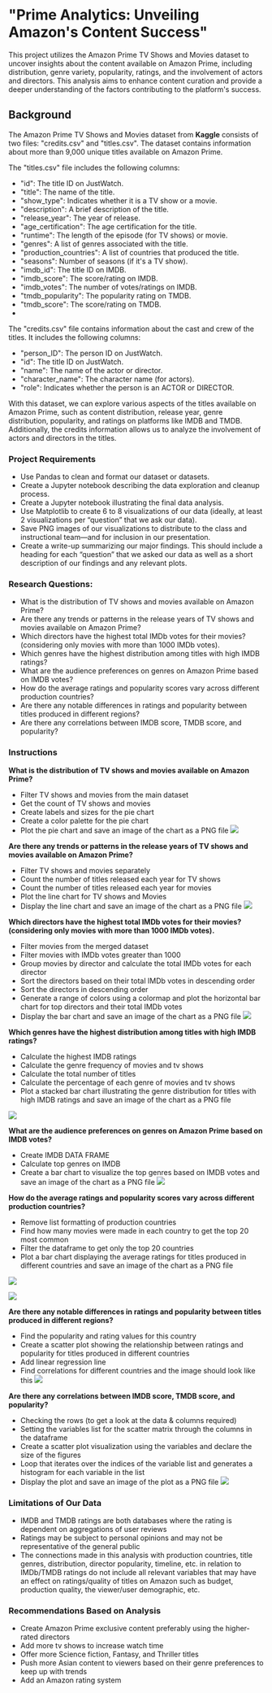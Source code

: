 # "Prime Analytics: Unveiling Amazon's Content Success"

This project utilizes the Amazon Prime TV Shows and Movies dataset to uncover insights about the content available on Amazon Prime, including distribution, genre variety, popularity, ratings, and the involvement of actors and directors. This analysis aims to enhance content curation and provide a deeper understanding of the factors contributing to the platform's success.

## Background 

The Amazon Prime TV Shows and Movies dataset from **Kaggle** consists of two files: "credits.csv" and "titles.csv". The dataset contains information about more than 9,000 unique titles available on Amazon Prime.

The "titles.csv" file includes the following columns:
- "id": The title ID on JustWatch.
- "title": The name of the title.
- "show_type": Indicates whether it is a TV show or a movie.
- "description": A brief description of the title.
- "release_year": The year of release.
- "age_certification": The age certification for the title.
- "runtime": The length of the episode (for TV shows) or movie.
- "genres": A list of genres associated with the title.
- "production_countries": A list of countries that produced the title.
- "seasons": Number of seasons (if it's a TV show).
- "imdb_id": The title ID on IMDB.
- "imdb_score": The score/rating on IMDB.
- "imdb_votes": The number of votes/ratings on IMDB.
- "tmdb_popularity": The popularity rating on TMDB.
- "tmdb_score": The score/rating on TMDB.
- 
The "credits.csv" file contains information about the cast and crew of the titles. It includes the following columns:
- "person_ID": The person ID on JustWatch.
- "id": The title ID on JustWatch.
- "name": The name of the actor or director.
- "character_name": The character name (for actors).
- "role": Indicates whether the person is an ACTOR or DIRECTOR.
  
With this dataset, we can explore various aspects of the titles available on Amazon Prime, such as content distribution, release year, genre distribution, popularity, and ratings on platforms like IMDB and TMDB. Additionally, the credits information allows us to analyze the involvement of actors and directors in the titles.

### Project Requirements

- Use Pandas to clean and format our dataset or datasets.
- Create a Jupyter notebook describing the data exploration and cleanup process.
- Create a Jupyter notebook illustrating the final data analysis.
- Use Matplotlib to create 6 to 8 visualizations of our data (ideally, at least 2 visualizations per “question” that we ask our data).
- Save PNG images of our visualizations to distribute to the class and instructional team—and for
inclusion in our presentation.
- Create a write-up summarizing our major findings. This should include a heading for each “question” that we asked our data as well as a short description of our findings and any relevant plots.

### Research Questions:
 - What is the distribution of TV shows and movies available on Amazon Prime?
 - Are there any trends or patterns in the release years of TV shows and movies available on Amazon Prime?
 - Which directors have the highest total IMDb votes for their movies? (considering only movies with more than 1000 IMDb votes).
 - Which genres have the highest distribution among titles with high IMDB ratings?
 - What are the audience preferences on genres on Amazon Prime based on IMDB votes?
 - How do the average ratings and popularity scores vary across different production countries?
 - Are there any notable differences in ratings and popularity between titles produced in different regions?
 - Are there any correlations between IMDB score, TMDB score, and popularity?

### Instructions
**What is the distribution of TV shows and movies available on Amazon Prime?**
- Filter TV shows and movies from the main dataset
- Get the count of TV shows and movies
- Create labels and sizes for the pie chart
- Create a color palette for the pie chart
- Plot the pie chart and save an image of the chart as a PNG file
![](PieChart.png)

**Are there any trends or patterns in the release years of TV shows and movies available on Amazon Prime?**
- Filter TV shows and movies separately
- Count the number of titles released each year for TV shows
- Count the number of titles released each year for movies
- Plot the line chart for TV shows and Movies
- Display the line chart and save an image of the chart as a PNG file
![](LineChart.png)

**Which directors have the highest total IMDb votes for their movies? (considering only movies with more than 1000 IMDb votes).**
- Filter movies from the merged dataset
- Filter movies with IMDb votes greater than 1000
- Group movies by director and calculate the total IMDb votes for each director
- Sort the directors based on their total IMDb votes in descending order
- Sort the directors in descending order
- Generate a range of colors using a colormap and plot the horizontal bar chart for top directors and their total IMDb votes
- Display the bar chart and save an image of the chart as a PNG file
![](BarChart.png)

**Which genres have the highest distribution among titles with high IMDB ratings?**
- Calculate the highest IMDB ratings
- Calculate the genre frequency of movies and tv shows
- Calculate the total number of titles
- Calculate the percentage of each genre of movies and tv shows
- Plot a stacked bar chart illustrating the genre distribution for titles with high IMDB ratings and save an image of the chart as a PNG file
  
![](BARChart1.png)

**What are the audience preferences on genres on Amazon Prime based on IMDB votes?**
- Create IMDB DATA FRAME
- Calculate top genres on IMDB
- Create a bar chart to visualize the top genres based on IMDB votes and save an image of the chart as a PNG file
![](BarChart2.png)

**How do the average ratings and popularity scores vary across different production countries?**
- Remove list formatting of production countries
- Find how many movies were made in each country to get the top 20 most common
- Filter the dataframe to get only the top 20 countries
- Plot a bar chart displaying the average ratings for titles produced in different countries and save an image of the chart as a PNG file
  
![](Avg.IMDBperCountry.png)

![](Avg.TMDBperCountry.png)

**Are there any notable differences in ratings and popularity between titles produced in different regions?**
- Find the popularity and rating values for this country
- Create a scatter plot showing the relationship between ratings and popularity for titles produced in different countries
- Add linear regression line
- Find correlations for different countries and the image should look like this
![](Avg.RatingvsPopularityCA.png)

**Are there any correlations between IMDB score, TMDB score, and popularity?**
- Checking the rows (to get a look at the data & columns required)
- Setting the variables list for the scatter matrix through the columns in the dataframe
- Create a scatter plot visualization using the variables and declare the size of the figures
- Loop that iterates over the indices of the variable list and generates a histogram for each variable in the list
- Display the plot and save an image of the plot as a PNG file
![](ScatterPlot.png)

### Limitations of Our Data
- IMDB and TMDB ratings are both databases where the rating is dependent on aggregations of user reviews
- Ratings may be subject to personal opinions and may not be representative of the general public
- The connections made in this analysis with production countries, title genres, distribution, director popularity, timeline, etc. in relation to IMDb/TMDB ratings do not include all relevant variables that may have an effect on ratings/quality of titles on Amazon such as budget, production quality, the viewer/user demographic, etc.

### Recommendations Based on Analysis
- Create Amazon Prime exclusive content preferably using the higher-rated directors
- Add more tv shows to increase watch time
- Offer more Science fiction, Fantasy, and Thriller titles
- Push more Asian content to viewers based on their genre preferences to keep up with trends
- Add an Amazon rating system


